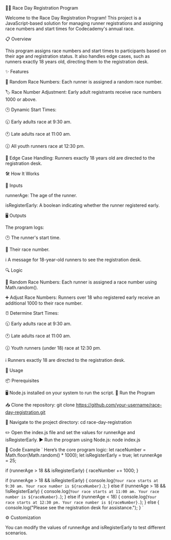🏃‍♂️ Race Day Registration Program

Welcome to the Race Day Registration Program! This project is a JavaScript-based solution for managing runner registrations and assigning race numbers and start times for Codecademy's annual race.

📋 Overview

This program assigns race numbers and start times to participants based on their age and registration status. It also handles edge cases, such as runners exactly 18 years old, directing them to the registration desk.

✨ Features

🎲 Random Race Numbers: Each runner is assigned a random race number.

🏷️ Race Number Adjustment: Early adult registrants receive race numbers 1000 or above.

🕒 Dynamic Start Times:

🕤 Early adults race at 9:30 am.

🕚 Late adults race at 11:00 am.

🕧 All youth runners race at 12:30 pm.

🚦 Edge Case Handling: Runners exactly 18 years old are directed to the registration desk.

🛠️ How It Works

🔢 Inputs

runnerAge: The age of the runner.

isRegisterEarly: A boolean indicating whether the runner registered early.

🖥️ Outputs

The program logs:

🕑 The runner's start time.

🏅 Their race number.

ℹ️ A message for 18-year-old runners to see the registration desk.

🔍 Logic

🎲 Random Race Numbers: Each runner is assigned a race number using Math.random().

➕ Adjust Race Numbers: Runners over 18 who registered early receive an additional 1000 to their race number.

⏰ Determine Start Times:

🕤 Early adults race at 9:30 am.

🕚 Late adults race at 11:00 am.

🕧 Youth runners (under 18) race at 12:30 pm.

ℹ️ Runners exactly 18 are directed to the registration desk.

🚀 Usage

📦 Prerequisites

🖥️ Node.js installed on your system to run the script.
🏃 Run the Program

📥 Clone the repository:
git clone https://github.com/your-username/race-day-registration.git

📂 Navigate to the project directory:
cd race-day-registration

✏️ Open the index.js file and set the values for runnerAge and isRegisterEarly.
▶️ Run the program using Node.js:
node index.js

🧩 Code Example
 `
Here’s the core program logic:
let raceNumber = Math.floor(Math.random() \* 1000);
let isRegisterEarly = true;
let runnerAge = 25;

if (runnerAge > 18 && isRegisterEarly) {
raceNumber += 1000;
}

if (runnerAge > 18 && isRegisterEarly) {
console.log(`Your race starts at 9:30 am. Your race number is ${raceNumber}.`);
} else if (runnerAge > 18 && !isRegisterEarly) {
console.log(`Your race starts at 11:00 am. Your race number is ${raceNumber}.`);
} else if (runnerAge < 18) {
console.log(`Your race starts at 12:30 pm. Your race number is ${raceNumber}.`);
} else {
console.log("Please see the registration desk for assistance.");
}
 `

⚙️ Customization

You can modify the values of runnerAge and isRegisterEarly to test different scenarios.
